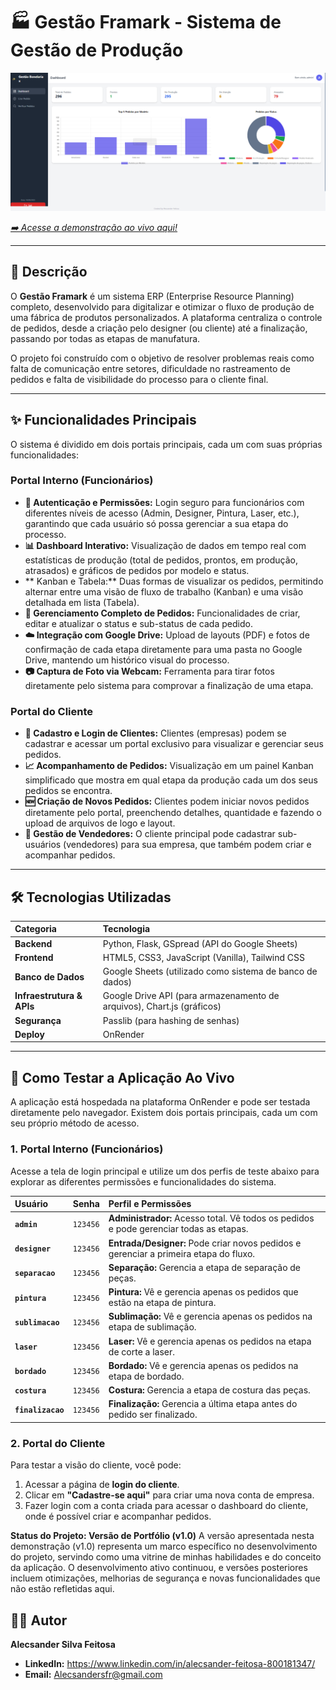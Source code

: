 # 🏭 Gestão Framark - Sistema de Gestão de Produção

![Banner do Dashboard Principal](https://github.com/Alecsander-Feitosa/Gestao-empresarial/blob/main/fotos/Dashborad.png)


*[➡️ Acesse a demonstração ao vivo aqui!](https://gestao-empresax.onrender.com/)*

---

## 📄 Descrição

O **Gestão Framark** é um sistema ERP (Enterprise Resource Planning) completo, desenvolvido para digitalizar e otimizar o fluxo de produção de uma fábrica de produtos personalizados. A plataforma centraliza o controle de pedidos, desde a criação pelo designer (ou cliente) até a finalização, passando por todas as etapas de manufatura.

O projeto foi construído com o objetivo de resolver problemas reais como falta de comunicação entre setores, dificuldade no rastreamento de pedidos e falta de visibilidade do processo para o cliente final.

---

## ✨ Funcionalidades Principais

O sistema é dividido em dois portais principais, cada um com suas próprias funcionalidades:

### **Portal Interno (Funcionários)**
* **🔑 Autenticação e Permissões:** Login seguro para funcionários com diferentes níveis de acesso (Admin, Designer, Pintura, Laser, etc.), garantindo que cada usuário só possa gerenciar a sua etapa do processo.
* **📊 Dashboard Interativo:** Visualização de dados em tempo real com estatísticas de produção (total de pedidos, prontos, em produção, atrasados) e gráficos de pedidos por modelo e status.
* ** Kanban e Tabela:** Duas formas de visualizar os pedidos, permitindo alternar entre uma visão de fluxo de trabalho (Kanban) e uma visão detalhada em lista (Tabela).
* **📝 Gerenciamento Completo de Pedidos:** Funcionalidades de criar, editar e atualizar o status e sub-status de cada pedido.
* **☁️ Integração com Google Drive:** Upload de layouts (PDF) e fotos de confirmação de cada etapa diretamente para uma pasta no Google Drive, mantendo um histórico visual do processo.
* **📷 Captura de Foto via Webcam:** Ferramenta para tirar fotos diretamente pelo sistema para comprovar a finalização de uma etapa.

### **Portal do Cliente**
* **👤 Cadastro e Login de Clientes:** Clientes (empresas) podem se cadastrar e acessar um portal exclusivo para visualizar e gerenciar seus pedidos.
* **📈 Acompanhamento de Pedidos:** Visualização em um painel Kanban simplificado que mostra em qual etapa da produção cada um dos seus pedidos se encontra.
* **🆕 Criação de Novos Pedidos:** Clientes podem iniciar novos pedidos diretamente pelo portal, preenchendo detalhes, quantidade e fazendo o upload de arquivos de logo e layout.
* **👥 Gestão de Vendedores:** O cliente principal pode cadastrar sub-usuários (vendedores) para sua empresa, que também podem criar e acompanhar pedidos.

---

## 🛠️ Tecnologias Utilizadas

| Categoria | Tecnologia |
| :--- | :--- |
| **Backend** | Python, Flask, GSpread (API do Google Sheets) |
| **Frontend** | HTML5, CSS3, JavaScript (Vanilla), Tailwind CSS |
| **Banco de Dados** | Google Sheets (utilizado como sistema de banco de dados) |
| **Infraestrutura & APIs** | Google Drive API (para armazenamento de arquivos), Chart.js (gráficos) |
| **Segurança** | Passlib (para hashing de senhas) |
| **Deploy** | OnRender |

---

## 🚀 Como Testar a Aplicação Ao Vivo

A aplicação está hospedada na plataforma OnRender e pode ser testada diretamente pelo navegador. Existem dois portais principais, cada um com seu próprio método de acesso.

### **1. Portal Interno (Funcionários)**

Acesse a tela de login principal e utilize um dos perfis de teste abaixo para explorar as diferentes permissões e funcionalidades do sistema.

| Usuário | Senha | Perfil e Permissões |
| :--- | :--- | :--- |
| **`admin`** | `123456` | **Administrador:** Acesso total. Vê todos os pedidos e pode gerenciar todas as etapas. |
| **`designer`** | `123456` | **Entrada/Designer:** Pode criar novos pedidos e gerenciar a primeira etapa do fluxo. |
| **`separacao`** | `123456` | **Separação:** Gerencia a etapa de separação de peças. |
| **`pintura`** | `123456` | **Pintura:** Vê e gerencia apenas os pedidos que estão na etapa de pintura. |
| **`sublimacao`** | `123456` | **Sublimação:** Vê e gerencia apenas os pedidos na etapa de sublimação. |
| **`laser`** | `123456` | **Laser:** Vê e gerencia apenas os pedidos na etapa de corte a laser. |
| **`bordado`** | `123456` | **Bordado:** Vê e gerencia apenas os pedidos na etapa de bordado. |
| **`costura`** | `123456` | **Costura:** Gerencia a etapa de costura das peças. |
| **`finalizacao`**| `123456` | **Finalização:** Gerencia a última etapa antes do pedido ser finalizado. |

### **2. Portal do Cliente**

Para testar a visão do cliente, você pode:
1. Acessar a página de **login do cliente**.
2. Clicar em **"Cadastre-se aqui"** para criar uma nova conta de empresa.
3. Fazer login com a conta criada para acessar o dashboard do cliente, onde é possível criar e acompanhar pedidos.


**Status do Projeto: Versão de Portfólio (v1.0)**
A versão apresentada nesta demonstração (v1.0) representa um marco específico no desenvolvimento do projeto, 
servindo como uma vitrine de minhas habilidades e do conceito da aplicação.
O desenvolvimento ativo continuou, e versões posteriores incluem otimizações, 
melhorias de segurança e novas funcionalidades que não estão refletidas aqui.




## 👨‍💻 Autor

**Alecsander Silva Feitosa**

* **LinkedIn:** https://www.linkedin.com/in/alecsander-feitosa-800181347/
* **Email:** Alecsandersfr@gmail.com
